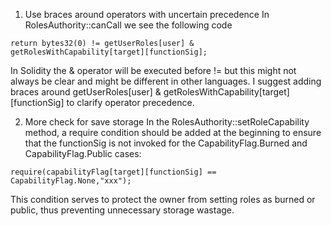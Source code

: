 1. Use braces around operators with uncertain precedence
In RolesAuthority::canCall we see the following code
```
return bytes32(0) != getUserRoles[user] & getRolesWithCapability[target][functionSig];
```

In Solidity the & operator will be executed before != but this might not always be clear and might be different in other languages. I suggest adding braces around getUserRoles[user] & getRolesWithCapability[target][functionSig] to clarify operator precedence.

2. More check for save storage
In the RolesAuthority::setRoleCapability method, a require condition should be added at the beginning to ensure that the functionSig is not invoked for the CapabilityFlag.Burned and CapabilityFlag.Public cases:

```
require(capabilityFlag[target][functionSig] == CapabilityFlag.None,"xxx");
```
This condition serves to protect the owner from setting roles as burned or public, thus preventing unnecessary storage wastage.